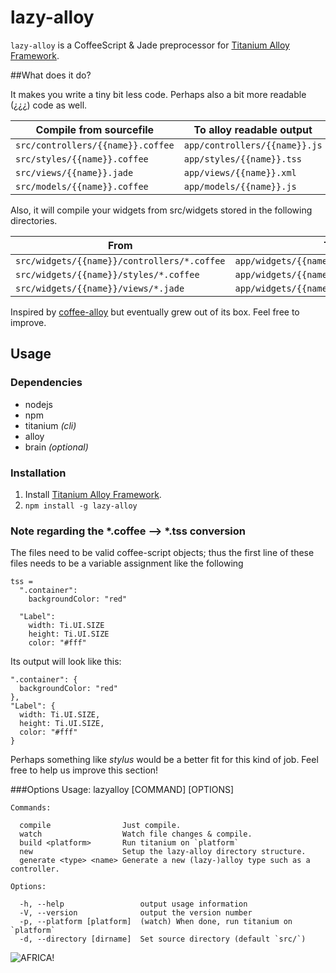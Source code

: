 lazy-alloy
==========

`lazy-alloy` is a CoffeeScript & Jade preprocessor for [Titanium Alloy Framework](http://projects.appcelerator.com/alloy/docs/Alloy-bootstrap/index.html).

##What does it do?

It makes you write a tiny bit less code. Perhaps also a bit more readable (¿¿¿) code as well.

Compile from sourcefile | To alloy readable output
------------ | -------------
`src/controllers/{{name}}.coffee` | `app/controllers/{{name}}.js`
`src/styles/{{name}}.coffee` | `app/styles/{{name}}.tss`
`src/views/{{name}}.jade` | `app/views/{{name}}.xml`
`src/models/{{name}}.coffee` | `app/models/{{name}}.js`

Also, it will compile your widgets from src/widgets stored in the following directories.

From | To 
------------ | -------------
`src/widgets/{{name}}/controllers/*.coffee` | `app/widgets/{{name}}/controllers/*.js` 
`src/widgets/{{name}}/styles/*.coffee` | `app/widgets/{{name}}/styles/*.tss`
`src/widgets/{{name}}/views/*.jade` | `app/widgets/{{name}}/views/*.xml` 

Inspired by [coffee-alloy](https://github.com/brantyoung/coffee-alloy) but eventually grew out of its box. Feel free to improve.


## Usage

### Dependencies
* nodejs
* npm
* titanium *(cli)*
* alloy
* brain *(optional)*

### Installation
1. Install [Titanium Alloy Framework](http://projects.appcelerator.com/alloy/docs/Alloy-bootstrap/index.html).
2. `npm install -g lazy-alloy`

### Note regarding the \*.coffee –> \*.tss conversion
The files need to be valid coffee-script objects; thus the first line of these files needs to be a variable assignment like the following

    tss =
	  ".container":
	    backgroundColor: "red"

	  "Label":
		width: Ti.UI.SIZE
		height: Ti.UI.SIZE
		color: "#fff"

      
Its output will look like this:

    ".container": {
      backgroundColor: "red"
    },
    "Label": {
      width: Ti.UI.SIZE,
      height: Ti.UI.SIZE,
      color: "#fff"
    }

Perhaps something like *stylus* would be a better fit for this kind of job. Feel free to help us improve this section!

###Options
    Usage: lazyalloy [COMMAND] [OPTIONS]

    Commands:

      compile                Just compile.
      watch                  Watch file changes & compile.
      build <platform>       Run titanium on `platform`
      new                    Setup the lazy-alloy directory structure.
      generate <type> <name> Generate a new (lazy-)alloy type such as a controller.

    Options:

      -h, --help                 output usage information
      -V, --version              output the version number
      -p, --platform [platform]  (watch) When done, run titanium on `platform`
      -d, --directory [dirname]  Set source directory (default `src/`)
     	


![AFRICA!](http://24.media.tumblr.com/60efb9b1b8da24b3250c1ab21232c2b8/tumblr_mhtwirmVV51r8sj1to1_500.jpg)
